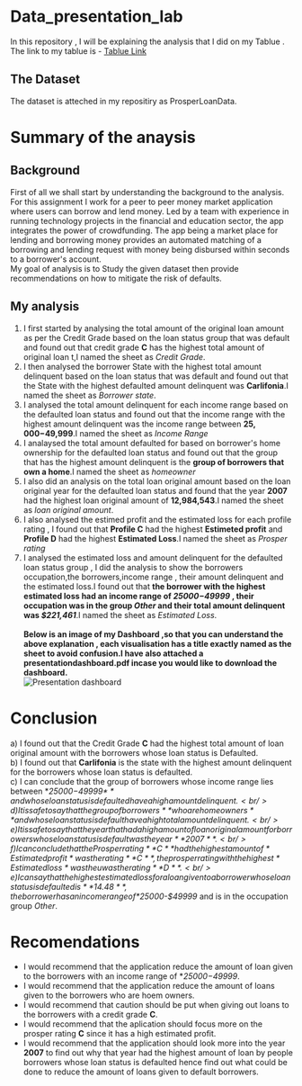 # Data_presentation_lab
In this repository , I will be explaining the analysis that I did on my Tablue . 
The link to my tablue  is  - [Tablue Link](https://public.tableau.com/app/profile/joy7082/viz/DataPresentationLab_16769034815980/Presentationdashboard?publish=yes)
## The Dataset
The dataset is atteched in my repositiry as ProsperLoanData.
# Summary of the anaysis
## Background
 First of all  we shall start by understanding the background to the analysis.
 For this  assignment I work for a peer to peer money market application where users can borrow and lend money. Led by a team with experience in running technology projects in the financial and education sector, the app integrates the power of crowdfunding. The app being a market place for lending and borrowing money provides an automated matching of a borrowing and lending request with money being disbursed within seconds to a borrower's account.<br/>
My goal of analysis is to Study the given dataset then provide recommendations on how to mitigate the risk of defaults. 
## My analysis
1) I first started by analysing the total amount of the original loan amount as per the Credit Grade based on the loan status group that was default and found out that credit grade **C** has the highest total amount of original loan t,I named the sheet as *Credit Grade*.<br/>
2) I then analysed the borrower State with the highest total amount delinquent based on the loan status that was default and found out that the State with the highest  defaulted amount delinquent was **Carlifonia**.I named the sheet as *Borrower state*.<br/> 
3) I analysed the total amount delinquent for each income range based on the defaulted loan status and found out that the income range with the highest amount delinquent was the income range between **$25,000-$49,999**.I named the sheet as *Income Range*<br/>
4) I analaysed the total amount defaulted for based on borrower's home ownership for the defaulted loan status and found out that the group that has the highest amount delinquent is the **group of borrowers that own a home**.I named the sheet as *homeowner*<br/>
5) I also did an analysis on the total loan original amount based on the loan original year for the defaulted loan status and found that the year **2007** had the highest loan original amount of **12,984,543**.I named the sheet as *loan original amount*.<br/>
6) I also analysed the estimed profit and the estimated loss for each profile rating , I found out that **Profile C** had the highest **Estimeted profit** and **Profile D** had the highest **Estimated Loss**.I named the sheet as *Prosper rating*
7) I analysed the estimated loss and amount delinquent for the defaulted loan status  group , I did the analysis to show the borrowers occupation,the borrowers,income range , their amount delinquent and the estimated loss.I found out that **the borrower with the highest estimated loss had an income range of *$25000-$49999* , their occupation was in the group *Other* and their total amount delinquent was *$221,461***.I named the sheet as *Estimated Loss*.<br/><br/>
**Below is an image of my Dashboard ,so that you can understand the above explanation , each visualisation has a title exactly named as the sheet to avoid confusion.I have also attached a presentationdashboard.pdf incase you would like to download the dashboard.**<br/>
![Presentation dashboard](https://user-images.githubusercontent.com/109750154/220168267-f91d7a5e-d65e-4eaa-8870-07668ec1488d.png)

# Conclusion
a) I found out that the Credit Grade **C** had the highest total amount of loan original amount with the borrowers whose loan status is Defaulted.<br/>
b) I found out that **Carlifonia** is the state with the highest amount delinquent for the borrowers whose loan status is defaulted.<br/>
c) I can conclude that the group of borrowers whose income range lies between **$25000-$49999$** and whose loan status is defaulted have a high amount delinquent.<br/>
d) It is safe to say that the group of borrowers **who are homeowners** and whose loan status is default have a high total amount delinquent.<br/>
e) It is safe to say that the year that had a high amount of loan original amount for borrowers whose loan status is default was the year **2007**.<br/>
f) I can conclude that the Prosper rating **C** had the highest amount of *Estimated profit* was the rating **C** , the prosper rating with the highest *Estimated loss*  was the uwas the rating **D**.<br/>
e) I can say that the highest estimated loss for a loan given to a borrower whose loan status is defaulted is **14.48**, the borrower has an income range of *$25000-$49999* and is in the occupation group *Other*.<br/>

# Recomendations
- I would recommend that the application reduce the amount of loan given to the borrowers with an income range of **$25000-$49999*.<br/>
- I would recommend that the application reduce the amount of loans given to the borrowers who are hoem owners.<br/>
- I would recommend that caution should be put when giving out loans to the borrowers with a credit grade **C**.<br/>
- I would recommend that the aplication should focus more on the prosper rating **C** since it has a high estimated profit.<br/>
- I would recommend that the application should look more into the year **2007** to find out why that year had the highest amount of loan by people borrowers whose loan status is defaulted hence find out what could be done to reduce the amount of loans given to default borrowers.<br/>
